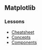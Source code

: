 ## Matplotlib

### Lessons

- [Cheatsheet](lessons/cheatsheet/readme.md)
- [Concepts](lessons/concepts/readme.md)
- [Components](lessons/components/readme.md)

